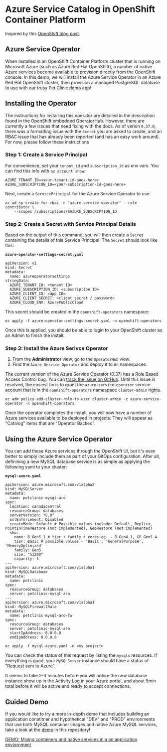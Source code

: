 # Azure Service Catalog in OpenShift Container Platform

Inspired by this [OpenShift blog post](https://www.openshift.com/blog/using-the-azure-service-operator-on-openshift).

## Azure Service Operator

When installed in an OpenShift Container Platform cluster that is running on Microsoft Azure (such as Azure Red Hat OpenShift), a number of native Azure services become available to provision directly from the OpenShift console.  In this demo, we will install the Azure Service Operator in an Azure Red Hat OpenShift cluster, then provision a managed PostgreSQL database to use with our trusy Pet Clinic demo app!

## Installing the Operator

The instructions for installing this operator are detailed in the description found in the OpenShift embedded OperatorHub.  However, there are currently a few issues that need fixing with the docs.  As of verion `0.37.0`, there was a formatting issue with the `Secret` you are asked to create, and an RBAC issue that has already been reported (and has an easy work around).  For now, please follow these instructions

### Step 1: Create a Service Principal

For convenience, set your `tenant_id` and `subscription_id` as env vars.  You can find this info with `az account show`:

```
AZURE_TENANT_ID=<your-tenant-id-goes-here>
AZURE_SUBSCRIPTION_ID=<your-subscription-id-goes-here>
```

Next, create a `ServicePrincipal` for the Azure Service Operator to use:

```
az ad sp create-for-rbac -n "azure-service-operator" --role contributor \
    --scopes /subscriptions/$AZURE_SUBSCRIPTION_ID
```

### Step 2: Create a Secret with Service Principal Details

Based on the output of this command, you will then create a `Secret` containing the details of this Service Principal.  The `Secret` should look like this:

**`azure-operator-settings-secret.yaml`**
```
apiVersion: v1
kind: Secret
metadata:
  name: azureoperatorsettings
stringData:
  AZURE_TENANT_ID: <tenant ID>
  AZURE_SUBSCRIPTION_ID: <subscription ID>
  AZURE_CLIENT_ID: <app ID>
  AZURE_CLIENT_SECRET: <client secret / password>
  AZURE_CLOUD_ENV: AzurePublicCloud
```

This secret should be created in the `openshift-operators` namespace:

```
oc apply -f azure-operator-settings-secret.yaml -n openshift-operators
```

Once this is applied, you should be able to login to your OpenShift cluster as an Admin to finish the install.

### Step 3: Install the Azure Serivce Operator

1. From the **Administrator** view, go to the `OperatorHub` view.
2. Find the `Azure Service Operator` and deploy it to all namespaces.

The current version of the Azure Service Operator (0.37) has a Role Based Access Control bug.  You can [track the issue on GitHub](https://github.com/Azure/azure-service-operator/issues/1269).  Until this issue is resolved, the easiest fix is to grant the `azure-service-operator` service account that is in the `openshift-operators` namespace `cluster-admin` rights.

```
oc adm policy add-cluster-role-to-user cluster-admin -z azure-service-operator -n openshift-operators
```

Once the operator completes the install, you will now have a number of Azure services available to be deployed in projects.  They will appear as "Catalog" items that are "Operator Backed".

## Using the Azure Service Operator

You can add these Azure services through the OpenShift UI, but it's even better to simply include them as part of your GitOps configuration.  After all, definining a new MySQL database service is as simple as applying the following yaml to your cluster:

**`mysql-azure.yaml`**
```
apiVersion: azure.microsoft.com/v1alpha2
kind: MySQLServer
metadata:
  name: petclinic-mysql-aro
spec:  
  location: canadacentral
  resourceGroup: databases
  serverVersion: "8.0"
  sslEnforcement: Disabled
  createMode: Default # Possible values include: Default, Replica, PointInTimeRestore (not implemented), GeoRestore (not implemented)
  sku:
    name: B_Gen5_1 # tier + family + cores eg. - B_Gen4_1, GP_Gen5_4
    tier: Basic # possible values - 'Basic', 'GeneralPurpose', 'MemoryOptimized'
    family: Gen5 
    size: "51200"
    capacity: 1
---
apiVersion: azure.microsoft.com/v1alpha1
kind: MySQLDatabase
metadata:
  name: petclinic
spec:
  resourceGroup: databases
  server: petclinic-mysql-aro
---
apiVersion: azure.microsoft.com/v1alpha1
kind: MySQLFirewallRule
metadata:
  name: petclinic-mysql-aro-fw
spec:
  resourceGroup: databases
  server: petclinic-mysql-aro
  startIpAddress: 0.0.0.0
  endIpAddress: 0.0.0.0
```

```
oc apply -f mysql-azure.yaml -n <my project>
```

You can check the status of this request by listing the `mysqls` resources.  If everything is good, your `MySQLServer` instance should have a status of "Request sent to Azure".

It seems to take 2-3 minutes before you will notice the new database instance show up in the Activity Log in your Azure portal, and about 5min total before it  will be active and ready to accept connections.

## Guided Demo

If you would like to try a more in-depth demo that includes building an application conatitner and hypothetical "DEV" and "PROD" environments that use both MySQL container images and native Azure MySQL services, take a look at the [demo](demo.md) in this repository!

[DEMO: Mixing containers and native services in a an application enviornment](demo.md)